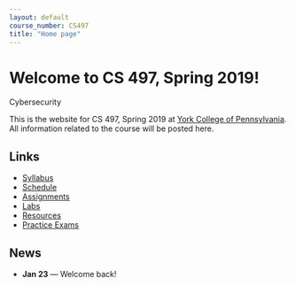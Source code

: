 ```yaml
---
layout: default
course_number: CS497
title: "Home page"
---
```


# Welcome to CS 497, Spring 2019!

<div id="subtitle">Cybersecurity</div>

This is the website for CS 497, Spring 2019 at [York College of Pennsylvania](http://www.ycp.edu).
All information related to the course will be posted here.

## Links

* [Syllabus](syllabus.html)
* [Schedule](schedule.html)
* [Assignments](assign/index.html)
* [Labs](labs/index.html)
* [Resources](resources/index.html)
* [Practice Exams](practice/index.html)

## News

* **Jan 23** &mdash; Welcome back!

